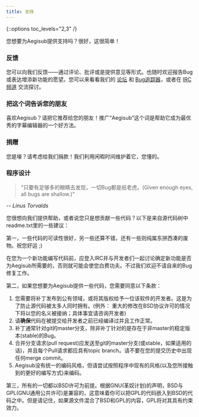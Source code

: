 ```yaml
---
title: 支持
---
```


{::options toc_levels="2,3" /}

您想要为Aegisub提供支持吗？很好，这很简单！

### 反馈 ###

您可以向我们反馈——通过评论、批评或是提供意见等形式。也随时欢迎报告Bug或表达增添新功能的愿望。您可以来看看我们的
[论坛](http://forums.aegisub.org) 和 [Bug追踪器](http://devel.aegisub.org/)，或者在 [IRC
频道](irc://irc.rizon.net/aegisub) 交流探讨。

### 把这个词告诉您的朋友 ###

喜欢Aegisub？请把它推荐给您的朋友！推广“Aegisub”这个词是帮助它成为最优秀的字幕编辑器的一个好方法。

### 捐赠 ###

您是壕？请考虑给我们捐款！我们利用闲暇时间维护着它，您懂的。

### 程序设计 ###

> "只要有足够多的眼睛去发现，一切Bug都是纸老虎。(Given enough eyes, all bugs are shallow.)"

_-- Linus Torvalds_

您很想向我们提供帮助，或者说您只是想贡献一些代码？以下是来自源代码树中readme.txt里的一些建议：

第一，一些代码的可读性很好，另一些还算不错，还有一些则纯属东拼西凑的废物。祝您好运 ;)

在您为一个新功能编写代码前，应登入IRC并与开发者们一起讨论确定新功能是否为Aegisub所需要的，否则就可能会使您白费功夫。不过我们欢迎不请自来的Bug修复工作。

第二，如果您想要为Aegisub提供一些代码，您需要同意以下条款：

1. 您需要将补丁发布到公有领域，或将其版权给予一位该软件的开发者。这是为了防止源代码被太多人同时拥有。(例外： 重大的修改在BSD协议许可的情况下将以您的名义被接纳；具体事宜请咨询开发者)
1.  请**确保**代码在被提交给开发者之前已经编译过并且工作正常。
1.  补丁通常针对git的master分支，除非补丁针对的是存在于非master的稳定版本(stable)的Bug。
1.  合并分支请求(pull request)应发送至git的master分支(或stable，如果适用的话)，并且每个Pull请求都应具有topic branch。请不要在您的提交历史中出现任何merge commit。
1.  Aegisub没有统一的编码风格，但请尝试按照程序中现有的风格(以及您所接触到的更好的编写方式)来编码。

第三，所有的一切都以BSD许可为前提。根据GNU(革奴计划)的声明，BSD与GPL(GNU通用公共许可)是兼容的，这意味着你可以把GPL的代码嵌入到BSD的代码之中。但是请记住，如果源文件混合了BSD和GPL的内容，GPL将对其具有约束效力。

